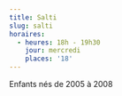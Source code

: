 ```yaml
---
title: Salti
slug: salti
horaires:
  - heures: 18h - 19h30
    jour: mercredi
    places: '18'
---
```

Enfants nés de 2005 à 2008
